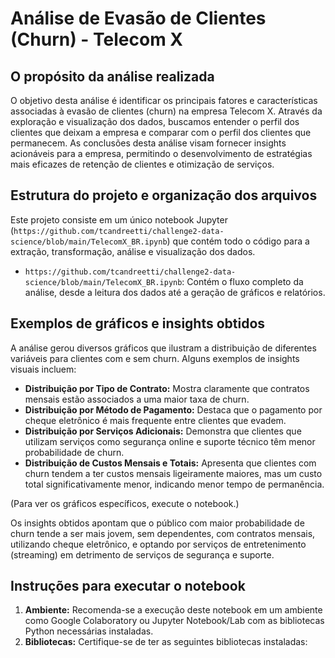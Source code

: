 # Análise de Evasão de Clientes (Churn) - Telecom X

## O propósito da análise realizada

O objetivo desta análise é identificar os principais fatores e características associadas à evasão de clientes (churn) na empresa Telecom X. Através da exploração e visualização dos dados, buscamos entender o perfil dos clientes que deixam a empresa e comparar com o perfil dos clientes que permanecem. As conclusões desta análise visam fornecer insights acionáveis para a empresa, permitindo o desenvolvimento de estratégias mais eficazes de retenção de clientes e otimização de serviços.

## Estrutura do projeto e organização dos arquivos

Este projeto consiste em um único notebook Jupyter (`https://github.com/tcandreetti/challenge2-data-science/blob/main/TelecomX_BR.ipynb`) que contém todo o código para a extração, transformação, análise e visualização dos dados.

- `https://github.com/tcandreetti/challenge2-data-science/blob/main/TelecomX_BR.ipynb`: Contém o fluxo completo da análise, desde a leitura dos dados até a geração de gráficos e relatórios.

## Exemplos de gráficos e insights obtidos

A análise gerou diversos gráficos que ilustram a distribuição de diferentes variáveis para clientes com e sem churn. Alguns exemplos de insights visuais incluem:

- **Distribuição por Tipo de Contrato:** Mostra claramente que contratos mensais estão associados a uma maior taxa de churn.
- **Distribuição por Método de Pagamento:** Destaca que o pagamento por cheque eletrônico é mais frequente entre clientes que evadem.
- **Distribuição por Serviços Adicionais:** Demonstra que clientes que utilizam serviços como segurança online e suporte técnico têm menor probabilidade de churn.
- **Distribuição de Custos Mensais e Totais:** Apresenta que clientes com churn tendem a ter custos mensais ligeiramente maiores, mas um custo total significativamente menor, indicando menor tempo de permanência.

(Para ver os gráficos específicos, execute o notebook.)

Os insights obtidos apontam que o público com maior probabilidade de churn tende a ser mais jovem, sem dependentes, com contratos mensais, utilizando cheque eletrônico, e optando por serviços de entretenimento (streaming) em detrimento de serviços de segurança e suporte.

## Instruções para executar o notebook

1.  **Ambiente:** Recomenda-se a execução deste notebook em um ambiente como Google Colaboratory ou Jupyter Notebook/Lab com as bibliotecas Python necessárias instaladas.
2.  **Bibliotecas:** Certifique-se de ter as seguintes bibliotecas instaladas:
    
